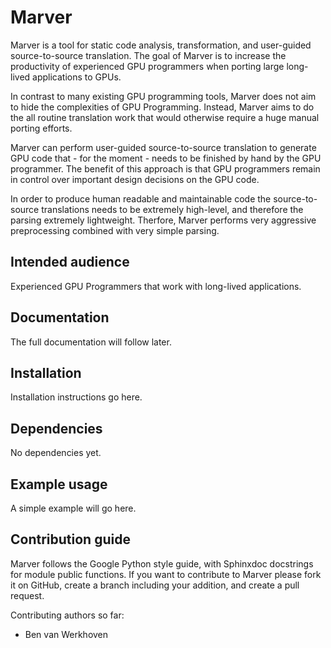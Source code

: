 Marver
======

Marver is a tool for static code analysis, transformation, and
user-guided source-to-source translation. The goal of Marver is to
increase the productivity of experienced GPU programmers when porting
large long-lived applications to GPUs.

In contrast to many existing GPU programming tools, Marver does not aim
to hide the complexities of GPU Programming. Instead, Marver aims to do
the all routine translation work that would otherwise require a huge
manual porting efforts.

Marver can perform user-guided source-to-source translation to generate
GPU code that - for the moment - needs to be finished by hand by the GPU
programmer. The benefit of this approach is that GPU programmers remain
in control over important design decisions on the GPU code.

In order to produce human readable and maintainable code the
source-to-source translations needs to be extremely high-level, and
therefore the parsing extremely lightweight. Therfore, Marver performs
very aggressive preprocessing combined with very simple parsing.

Intended audience
-----------------
Experienced GPU Programmers that work with long-lived applications.


Documentation
-------------
The full documentation will follow later.


Installation
------------
Installation instructions go here.


Dependencies
------------
No dependencies yet.


Example usage
-------------
A simple example will go here.


Contribution guide
------------------
Marver follows the Google Python style guide, with Sphinxdoc
docstrings for module public functions. If you want to contribute to Marver
please fork it on GitHub, create a branch including your addition, and
create a pull request.

Contributing authors so far:
* Ben van Werkhoven

